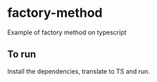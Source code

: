 # factory-method
Example of factory method on typescript

## To run
Install the dependencies, translate to TS and run.
